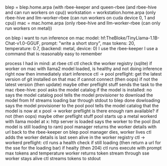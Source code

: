 blep = blep.home.arpa (with rbee-keeper and queen-rbee (and rbee-hive and can run workers on cpu))
workstation = workstation.home.arpa (only rbee-hive and llm-worker-rbee (can run workers on cuda device 0, 1 and cpu))
mac = mac.home.arpa (only rbee-hive and llm-worker-rbee (can only run workers on metal))

on blep
i want to run inference on mac
model: hf:TheBloke/TinyLlama-1.1B-Chat-v1.0-GGUF, prompt: "write a short story", max tokens: 20, temperature: 0.7, (backend: metal, device: 0)
I use the rbee-keeper
I use a command that is reasonably easy to remember

process I had in mind:
at rbee ctl
    ctl check the worker registry (sqlite)
        if worker on mac with llama2 model loaded, is healthy and not doing inference right now
            then immediately start inference
    ctl -> pool preflight:
        get the latest version of git installed on that mac
            if cannot connect (then oops)
            if not the latest version (then update)
            maybe other preflight stuff
    sends the task to the mac rbee-hive:
        pool asks the model catalog if the model is installed:
            no says the model catalog
        pool tells the model provisioner to download the model from hf
            streams loading bar through stdout to blep
            done dowloading says the model provisioner to the pool
        pool tells the model catalog that the model is now at x
        pool -> worker preflight
            is there enough ram available?
                if not (then oops)
            maybe other preflight stuff
        pool starts up a metal workerd with llama model at x:
            http server is loaded says the worker to the pool (but model is still loading to ram)
        pool manager returns the worker details with url back to the rbee-keeper on blep
        pool manager dies, worker lives
    ctl adds the worker details is last seen alive in the worker registry
    ctl -> workerd preflight:
        ctl runs a health check
            if still loading (then return a url for the sse for the loading bar)
            if healty (then 204)
        ctl runs execute with prompt max tokens and temperature
            worker returns token stream through sse
            worker stays alive
    ctl streams tokens to stdout